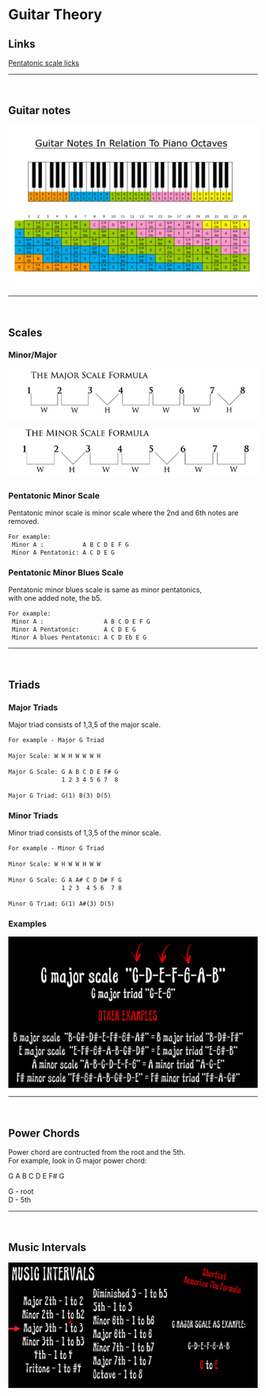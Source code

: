 # Guitar Theory

## Links

[Pentatonic scale licks](pentatonic_scale/README.md)


---
</br>


## Guitar notes

![](img/guitar_octaves.PNG)


---
</br>


## Scales

### Minor/Major

![](img/major_scale_formula.PNG)

![](img/minor_scale_formula.PNG)

### Pentatonic Minor Scale

Pentatonic minor scale is minor scale where the 2nd and 6th notes are removed.  

```
For example:  
 Minor A :           A B C D E F G
 Minor A Pentatonic: A C D E G

```

### Pentatonic Minor Blues Scale

Pentatonic minor blues scale is same as minor pentatonics,  
 with one added note, the b5.  


```
For example:  
 Minor A :                 A B C D E F G
 Minor A Pentatonic:       A C D E G
 Minor A blues Pentatonic: A C D Eb E G

```

---
</br>


## Triads

### Major Triads

Major triad consists of 1,3,5 of the major scale.  

```
For example - Major G Triad

Major Scale: W W H W W W H

Major G Scale: G A B C D E F# G  
               1 2 3 4 5 6 7  8

Major G Triad: G(1) B(3) D(5)

```

### Minor Triads

Minor triad consists of 1,3,5 of the minor scale.  

```
For example - Minor G Triad

Minor Scale: W H W W H W W

Minor G Scale: G A A# C D D# F G  
               1 2 3  4 5 6  7 8

Minor G Triad: G(1) A#(3) D(5)

```

### Examples

![](img/triads.PNG)


---
</br>


## Power Chords

Power chord are contructed from the root and the 5th.  
For example, look in G major power chord:  

G A B C D E F# G  

G - root  
D - 5th  


---
</br>

## Music Intervals

![](img/intervals.PNG)
